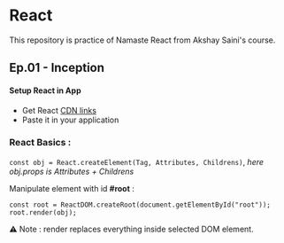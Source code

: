 # React

This repository is practice of Namaste React from Akshay Saini's course.

## Ep.01 - Inception

#### Setup React in App
- Get React [CDN links](https://legacy.reactjs.org/docs/cdn-links.html)
- Paste it in your application

### React Basics :

`const obj = React.createElement(Tag, Attributes, Childrens)`, _here obj.props is Attributes + Childrens_

Manipulate element with id **#root** :
```
const root = ReactDOM.createRoot(document.getElementById("root"));
root.render(obj);
```

⚠ Note : render replaces everything inside selected DOM element.
